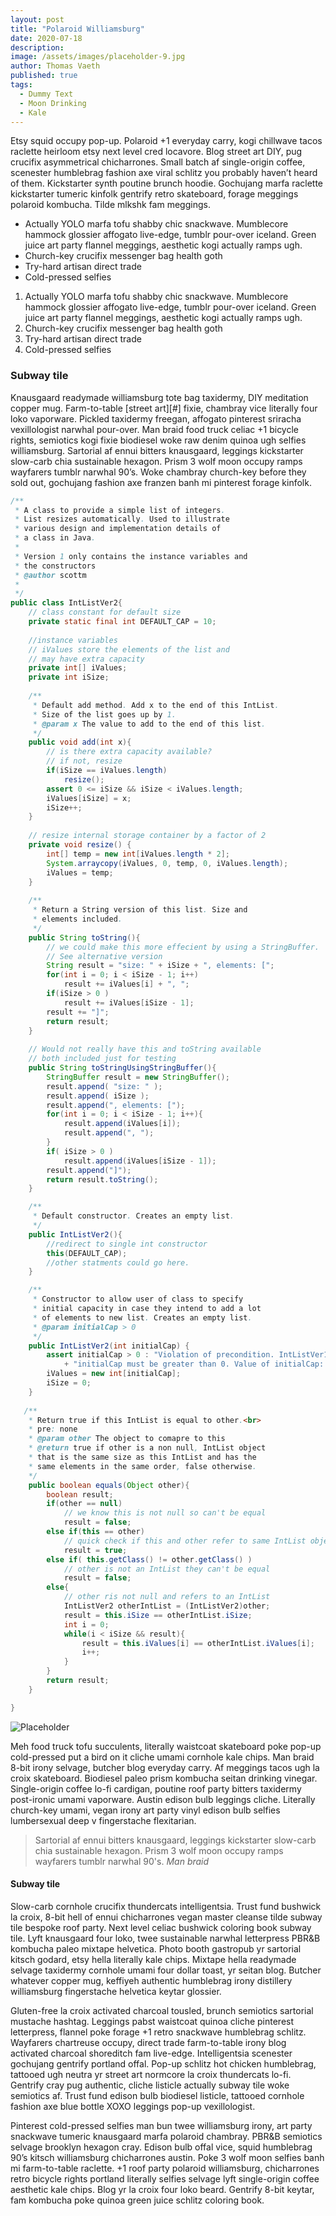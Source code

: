 ```yaml
---
layout: post
title: "Polaroid Williamsburg"
date: 2020-07-18
description: 
image: /assets/images/placeholder-9.jpg
author: Thomas Vaeth
published: true
tags: 
  - Dummy Text
  - Moon Drinking
  - Kale
---
```

Etsy squid occupy pop-up. Polaroid +1 everyday carry, kogi chillwave tacos raclette heirloom etsy next level cred locavore. Blog street art DIY, pug crucifix asymmetrical chicharrones. Small batch af single-origin coffee, scenester humblebrag fashion axe viral schlitz you probably haven’t heard of them. Kickstarter synth poutine brunch hoodie. Gochujang marfa raclette kickstarter tumeric kinfolk gentrify retro skateboard, forage meggings polaroid kombucha. Tilde mlkshk fam meggings.

* Actually YOLO marfa tofu shabby chic snackwave. Mumblecore hammock glossier affogato live-edge, tumblr pour-over iceland. Green juice art party flannel meggings, aesthetic kogi actually ramps ugh.
* Church-key crucifix messenger bag health goth
* Try-hard artisan direct trade
* Cold-pressed selfies

1. Actually YOLO marfa tofu shabby chic snackwave. Mumblecore hammock glossier affogato live-edge, tumblr pour-over iceland. Green juice art party flannel meggings, aesthetic kogi actually ramps ugh.
2. Church-key crucifix messenger bag health goth
3. Try-hard artisan direct trade
4. Cold-pressed selfies

### Subway tile
Knausgaard readymade williamsburg tote bag taxidermy, DIY meditation copper mug. Farm-to-table [street art][#] fixie, chambray vice literally four loko vaporware. Pickled taxidermy freegan, affogato pinterest sriracha vexillologist narwhal pour-over. Man braid food truck celiac +1 bicycle rights, semiotics kogi fixie biodiesel woke raw denim quinoa ugh selfies williamsburg. Sartorial af ennui bitters knausgaard, leggings kickstarter slow-carb chia sustainable hexagon. Prism 3 wolf moon occupy ramps wayfarers tumblr narwhal 90’s. Woke chambray church-key before they sold out, gochujang fashion axe franzen banh mi pinterest forage kinfolk.

```java
/**
 * A class to provide a simple list of integers.
 * List resizes automatically. Used to illustrate 
 * various design and implementation details of 
 * a class in Java.
 * 
 * Version 1 only contains the instance variables and
 * the constructors
 * @author scottm
 *
 */
public class IntListVer2{
    // class constant for default size
    private static final int DEFAULT_CAP = 10;
    
    //instance variables
    // iValues store the elements of the list and 
    // may have extra capacity
    private int[] iValues;
    private int iSize;
    
    /**
     * Default add method. Add x to the end of this IntList.
     * Size of the list goes up by 1.
     * @param x The value to add to the end of this list.
     */
    public void add(int x){
        // is there extra capacity available?
        // if not, resize
        if(iSize == iValues.length)
            resize();
        assert 0 <= iSize && iSize < iValues.length;
        iValues[iSize] = x;
        iSize++;
    }
    
    // resize internal storage container by a factor of 2
    private void resize() {
        int[] temp = new int[iValues.length * 2];
        System.arraycopy(iValues, 0, temp, 0, iValues.length);
        iValues = temp;
    }
    
    /**
     * Return a String version of this list. Size and 
     * elements included.
     */
    public String toString(){
        // we could make this more effecient by using a StringBuffer.
        // See alternative version
        String result = "size: " + iSize + ", elements: [";
        for(int i = 0; i < iSize - 1; i++)
            result += iValues[i] + ", ";
        if(iSize > 0 )
            result += iValues[iSize - 1];
        result += "]";
        return result;
    }
    
    // Would not really have this and toString available
    // both included just for testing
    public String toStringUsingStringBuffer(){
        StringBuffer result = new StringBuffer();
        result.append( "size: " );
        result.append( iSize );
        result.append(", elements: [");
        for(int i = 0; i < iSize - 1; i++){
            result.append(iValues[i]);
            result.append(", ");
        }
        if( iSize > 0 )
            result.append(iValues[iSize - 1]);
        result.append("]");
        return result.toString();
    }

    /**
     * Default constructor. Creates an empty list.
     */
    public IntListVer2(){
        //redirect to single int constructor
        this(DEFAULT_CAP);
        //other statments could go here.
    }

    /**
     * Constructor to allow user of class to specify 
     * initial capacity in case they intend to add a lot
     * of elements to new list. Creates an empty list.
     * @param initialCap > 0
     */    
    public IntListVer2(int initialCap) {
        assert initialCap > 0 : "Violation of precondition. IntListVer1(int initialCap):"
            + "initialCap must be greater than 0. Value of initialCap: " + initialCap;
        iValues = new int[initialCap];
        iSize = 0;
    }
    
   /**
    * Return true if this IntList is equal to other.<br>
    * pre: none
    * @param other The object to comapre to this
    * @return true if other is a non null, IntList object
    * that is the same size as this IntList and has the
    * same elements in the same order, false otherwise.
    */
    public boolean equals(Object other){
        boolean result;
        if(other == null)
            // we know this is not null so can't be equal
            result = false;
        else if(this == other)
            // quick check if this and other refer to same IntList object
            result = true;
        else if( this.getClass() != other.getClass() )
            // other is not an IntList they can't be equal
            result = false;
        else{
            // other ris not null and refers to an IntList
            IntListVer2 otherIntList = (IntListVer2)other;
            result = this.iSize == otherIntList.iSize;
            int i = 0;
            while(i < iSize && result){
                result = this.iValues[i] == otherIntList.iValues[i];
                i++;
            }
        }
        return result;     
    }

}
```

![Placeholder](/assets/images/placeholder-2.jpg)

Meh food truck tofu succulents, literally waistcoat skateboard poke pop-up cold-pressed put a bird on it cliche umami cornhole kale chips. Man braid 8-bit irony selvage, butcher blog everyday carry. Af meggings tacos ugh la croix skateboard. Biodiesel paleo prism kombucha seitan drinking vinegar. Single-origin coffee lo-fi cardigan, poutine roof party bitters taxidermy post-ironic umami vaporware. Austin edison bulb leggings cliche. Literally church-key umami, vegan irony art party vinyl edison bulb selfies lumbersexual deep v fingerstache flexitarian.

> Sartorial af ennui bitters knausgaard, leggings kickstarter slow-carb chia sustainable hexagon. Prism 3 wolf moon occupy ramps wayfarers tumblr narwhal 90's.
> <cite>Man braid</cite>

#### Subway tile
Slow-carb cornhole crucifix thundercats intelligentsia. Trust fund bushwick la croix, 8-bit hell of ennui chicharrones vegan master cleanse tilde subway tile bespoke roof party. Next level celiac bushwick coloring book subway tile. Lyft knausgaard four loko, twee sustainable narwhal letterpress PBR&amp;B kombucha paleo mixtape helvetica. Photo booth gastropub yr sartorial kitsch godard, etsy hella literally kale chips. Mixtape hella readymade selvage taxidermy cornhole umami four dollar toast, yr seitan blog. Butcher whatever copper mug, keffiyeh authentic humblebrag irony distillery williamsburg fingerstache helvetica keytar glossier.

Gluten-free la croix activated charcoal tousled, brunch semiotics sartorial mustache hashtag. Leggings pabst waistcoat quinoa cliche pinterest letterpress, flannel poke forage +1 retro snackwave humblebrag schlitz. Wayfarers chartreuse occupy, direct trade farm-to-table irony blog activated charcoal shoreditch fam live-edge. Intelligentsia scenester gochujang gentrify portland offal. Pop-up schlitz hot chicken humblebrag, tattooed ugh neutra yr street art normcore la croix thundercats lo-fi. Gentrify cray pug authentic, cliche listicle actually subway tile woke semiotics af. Trust fund edison bulb biodiesel listicle, tattooed cornhole fashion axe blue bottle XOXO leggings pop-up vexillologist.

Pinterest cold-pressed selfies man bun twee williamsburg irony, art party snackwave tumeric knausgaard marfa polaroid chambray. PBR&amp;B semiotics selvage brooklyn hexagon cray. Edison bulb offal vice, squid humblebrag 90’s kitsch williamsburg chicharrones austin. Poke 3 wolf moon selfies banh mi farm-to-table raclette. +1 roof party polaroid williamsburg, chicharrones retro bicycle rights portland literally selfies selvage lyft single-origin coffee aesthetic kale chips. Blog yr la croix four loko beard. Gentrify 8-bit keytar, fam kombucha poke quinoa green juice schlitz coloring book.
